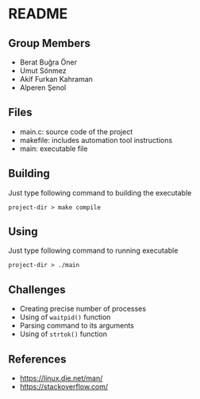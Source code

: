 # README

## Group Members
* Berat Buğra Öner
* Umut Sönmez
* Akif Furkan Kahraman
* Alperen Şenol

## Files
* main.c: source code of the project
* makefile: includes automation tool instructions
* main: executable file

## Building
Just type following command to building the executable
```shell
project-dir > make compile
```

## Using
Just type following command to running executable
```shell
project-dir > ./main
```

## Challenges
* Creating precise number of processes 
* Using of ``waitpid()`` function
* Parsing command to its arguments
* Using of ``strtok()`` function

## References
* https://linux.die.net/man/
* https://stackoverflow.com/
